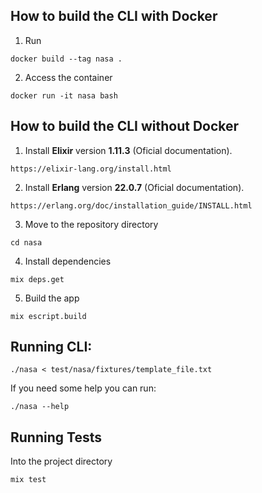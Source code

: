 ## How to build the CLI with Docker

1. Run
```
docker build --tag nasa .
```

2. Access the container
```
docker run -it nasa bash
```

## How to build the CLI without Docker
1. Install **Elixir** version **1.11.3** (Oficial documentation).
```
https://elixir-lang.org/install.html
```
2. Install **Erlang** version **22.0.7** (Oficial documentation).
```
https://erlang.org/doc/installation_guide/INSTALL.html
```

3. Move to the repository directory
```
cd nasa
```

4. Install dependencies
```
mix deps.get
```

5. Build the app
```
mix escript.build
```

## Running CLI:
```
./nasa < test/nasa/fixtures/template_file.txt
```

If you need some help you can run:
```
./nasa --help
```

## Running Tests
Into the project directory
```
mix test
```
